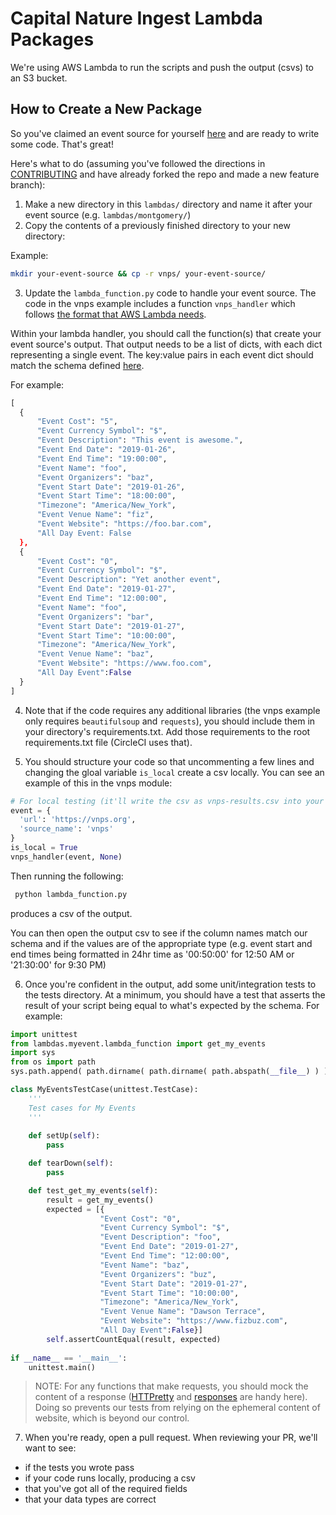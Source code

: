 # Capital Nature Ingest Lambda Packages
We're using AWS Lambda to run the scripts and push the output (csvs) to an S3 bucket.

## How to Create a New Package
So you've claimed an event source for yourself [here](https://docs.google.com/spreadsheets/d/1znSHrheEjqmb6OhhZ0ADse844A0Qp9RhsApczMGWSKk/edit#gid=1708332455) and are ready to write some code. That's great!

Here's what to do (assuming you've followed the directions in [CONTRIBUTING](https://github.com/DataKind-DC/capital-nature-ingest/blob/master/.github/CONTRIBUTING.md) and have already forked the repo and made a new feature branch):

1. Make a new directory in this `lambdas/` directory and name it after your event source (e.g. `lambdas/montgomery/`)
2. Copy the contents of a previously finished directory to your new directory:

  Example:
  ```bash
  mkdir your-event-source && cp -r vnps/ your-event-source/
  ```

3. Update the `lambda_function.py` code to handle your event source. The code in the vnps example includes a function `vnps_handler` which follows [the format that AWS Lambda needs](https://docs.aws.amazon.com/lambda/latest/dg/python-programming-model-handler-types.html).

Within your lambda handler, you should call the function(s) that create your event source's output. That output needs to be a list of dicts, with each dict representing a single event. The key:value pairs in each event dict should match the schema defined [here](https://github.com/DataKind-DC/capital-nature-ingest/blob/master/event_schema.md).

For example:
  ```python
[
    {
        "Event Cost": "5",
        "Event Currency Symbol": "$",
        "Event Description": "This event is awesome.",
        "Event End Date": "2019-01-26",
        "Event End Time": "19:00:00",
        "Event Name": "foo",
        "Event Organizers": "baz",
        "Event Start Date": "2019-01-26",
        "Event Start Time": "18:00:00",
        "Timezone": "America/New_York",
        "Event Venue Name": "fiz",
        "Event Website": "https://foo.bar.com",
        "All Day Event: False
    },
    {
        "Event Cost": "0",
        "Event Currency Symbol": "$",
        "Event Description": "Yet another event",
        "Event End Date": "2019-01-27",
        "Event End Time": "12:00:00",
        "Event Name": "foo",
        "Event Organizers": "bar",
        "Event Start Date": "2019-01-27",
        "Event Start Time": "10:00:00",
        "Timezone": "America/New_York",
        "Event Venue Name": "baz",
        "Event Website": "https://www.foo.com",
        "All Day Event":False
    }
]
  ```

4. Note that if the code requires any additional libraries (the vnps example only requires `beautifulsoup` and `requests`), you should include them in your directory's requirements.txt. Add those requirements to the root requirements.txt file (CircleCI uses that).

5. You should structure your code so that uncommenting a few lines and changing the gloal variable `is_local` create a csv locally. You can see an example of this in the vnps module:

  ```python
  # For local testing (it'll write the csv as vnps-results.csv into your working dir)
  event = {
    'url': 'https://vnps.org',
    'source_name': 'vnps'
  }
  is_local = True
  vnps_handler(event, None)
  ```
  
  Then running the following:
  
 ```bash
  python lambda_function.py
 ```
produces a csv of the output.

You can then open the output csv to see if the column names match our schema and if the values are of the appropriate type (e.g. event start and end times being formatted in 24hr time as '00:50:00' for 12:50 AM or '21:30:00' for 9:30 PM)
 
6. Once you're confident in the output, add some unit/integration tests to the tests directory. At a minimum, you should have a test that asserts the result of your script being equal to what's expected by the schema. For example:

```python
import unittest
from lambdas.myevent.lambda_function import get_my_events
import sys
from os import path
sys.path.append( path.dirname( path.dirname( path.abspath(__file__) ) ) )

class MyEventsTestCase(unittest.TestCase):
    '''
    Test cases for My Events
    '''
    
    def setUp(self):
        pass

    def tearDown(self):
        pass

    def test_get_my_events(self):
        result = get_my_events()
        expected = [{
                    "Event Cost": "0",
                    "Event Currency Symbol": "$",
                    "Event Description": "foo",
                    "Event End Date": "2019-01-27",
                    "Event End Time": "12:00:00",
                    "Event Name": "baz",
                    "Event Organizers": "buz",
                    "Event Start Date": "2019-01-27",
                    "Event Start Time": "10:00:00",
                    "Timezone": "America/New_York",
                    "Event Venue Name": "Dawson Terrace",
                    "Event Website": "https://www.fizbuz.com",
                    "All Day Event":False}]
        self.assertCountEqual(result, expected)
        
if __name__ == '__main__':
    unittest.main()
```

>NOTE: For any functions that make requests, you should mock the content of a response ([HTTPretty](https://httpretty.readthedocs.io/en/latest/) and [responses](https://github.com/getsentry/responses) are handy here). Doing so prevents our tests from relying on the ephemeral content of website, which is beyond our control.

7. When you're ready, open a pull request. When reviewing your PR, we'll want to see:
 - if the tests you wrote pass
 - if your code runs locally, producing a csv
 - that you've got all of the required fields
 - that your data types are correct
